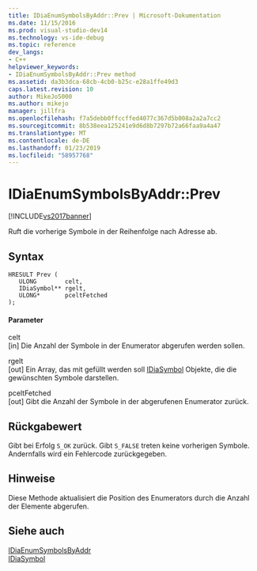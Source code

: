 ```yaml
---
title: IDiaEnumSymbolsByAddr::Prev | Microsoft-Dokumentation
ms.date: 11/15/2016
ms.prod: visual-studio-dev14
ms.technology: vs-ide-debug
ms.topic: reference
dev_langs:
- C++
helpviewer_keywords:
- IDiaEnumSymbolsByAddr::Prev method
ms.assetid: da3b3dca-68cb-4cb0-b25c-e28a1ffe49d3
caps.latest.revision: 10
author: MikeJo5000
ms.author: mikejo
manager: jillfra
ms.openlocfilehash: f7a5debb0ffccffed4077c367d5b008a2a2a7cc2
ms.sourcegitcommit: 8b538eea125241e9d6d8b7297b72a66faa9a4a47
ms.translationtype: MT
ms.contentlocale: de-DE
ms.lasthandoff: 01/23/2019
ms.locfileid: "58957768"
---
```

# <a name="idiaenumsymbolsbyaddrprev"></a>IDiaEnumSymbolsByAddr::Prev
[!INCLUDE[vs2017banner](../../includes/vs2017banner.md)]

Ruft die vorherige Symbole in der Reihenfolge nach Adresse ab.  
  
## <a name="syntax"></a>Syntax  
  
```cpp#  
HRESULT Prev (   
   ULONG        celt,   
   IDiaSymbol** rgelt,  
   ULONG*       pceltFetched  
);  
```  
  
#### <a name="parameters"></a>Parameter  
 celt  
 [in] Die Anzahl der Symbole in der Enumerator abgerufen werden sollen.  
  
 rgelt  
 [out] Ein Array, das mit gefüllt werden soll [IDiaSymbol](../../debugger/debug-interface-access/idiasymbol.md) Objekte, die die gewünschten Symbole darstellen.  
  
 pceltFetched  
 [out] Gibt die Anzahl der Symbole in der abgerufenen Enumerator zurück.  
  
## <a name="return-value"></a>Rückgabewert  
 Gibt bei Erfolg `S_OK` zurück. Gibt `S_FALSE` treten keine vorherigen Symbole. Andernfalls wird ein Fehlercode zurückgegeben.  
  
## <a name="remarks"></a>Hinweise  
 Diese Methode aktualisiert die Position des Enumerators durch die Anzahl der Elemente abgerufen.  
  
## <a name="see-also"></a>Siehe auch  
 [IDiaEnumSymbolsByAddr](../../debugger/debug-interface-access/idiaenumsymbolsbyaddr.md)   
 [IDiaSymbol](../../debugger/debug-interface-access/idiasymbol.md)

